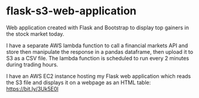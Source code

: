 # flask-s3-web-application

Web application created with Flask and Bootstrap to display top gainers in the stock market today.

I have a separate AWS lambda function to call a financial markets API and store then manipulate the response in a pandas dataframe, then upload it to S3 as a CSV file.
The lambda function is scheduled to run every 2 minutes during trading hours.

I have an AWS EC2 instance hosting my Flask web application which reads the S3 file and displays it on a webpage as an HTML table: https://bit.ly/3Uk5E0l  


